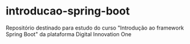 # introducao-spring-boot
Repositório destinado para estudo do curso "Introdução ao framework Spring Boot" da plataforma Digital Innovation One
